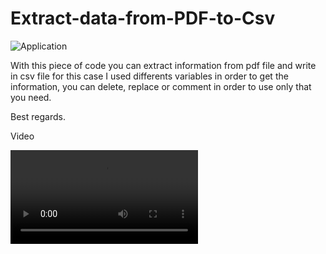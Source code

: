 # Extract-data-from-PDF-to-Csv

<img class="center" src="http://www.carloshughes.com/img/projets/ExtractPDFtoCSV/Captura.JPG" alt="Application" title="Extract data PDF to CSV">

With this piece of code you can extract information from pdf file and write in csv file for this case I used differents variables in order to get the information, you can delete, replace or comment in order to use only that you need. 

Best regards.  

Video

<video class="center" src="http://www.carloshughes.com/video/IMG_9336.MOV" alt="Application" title="Extract data PDF to CSV">
